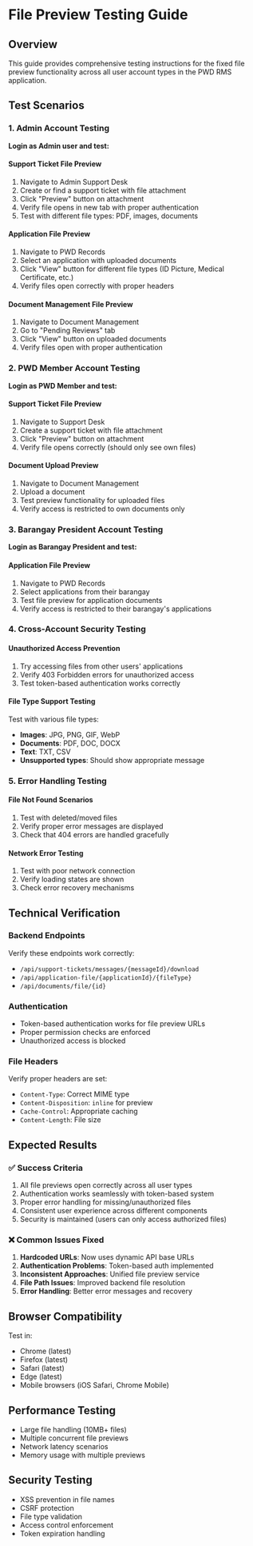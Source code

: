 # File Preview Testing Guide

## Overview
This guide provides comprehensive testing instructions for the fixed file preview functionality across all user account types in the PWD RMS application.

## Test Scenarios

### 1. Admin Account Testing
**Login as Admin user and test:**

#### Support Ticket File Preview
1. Navigate to Admin Support Desk
2. Create or find a support ticket with file attachment
3. Click "Preview" button on attachment
4. Verify file opens in new tab with proper authentication
5. Test with different file types: PDF, images, documents

#### Application File Preview
1. Navigate to PWD Records
2. Select an application with uploaded documents
3. Click "View" button for different file types (ID Picture, Medical Certificate, etc.)
4. Verify files open correctly with proper headers

#### Document Management File Preview
1. Navigate to Document Management
2. Go to "Pending Reviews" tab
3. Click "View" button on uploaded documents
4. Verify files open with proper authentication

### 2. PWD Member Account Testing
**Login as PWD Member and test:**

#### Support Ticket File Preview
1. Navigate to Support Desk
2. Create a support ticket with file attachment
3. Click "Preview" button on attachment
4. Verify file opens correctly (should only see own files)

#### Document Upload Preview
1. Navigate to Document Management
2. Upload a document
3. Test preview functionality for uploaded files
4. Verify access is restricted to own documents only

### 3. Barangay President Account Testing
**Login as Barangay President and test:**

#### Application File Preview
1. Navigate to PWD Records
2. Select applications from their barangay
3. Test file preview for application documents
4. Verify access is restricted to their barangay's applications

### 4. Cross-Account Security Testing

#### Unauthorized Access Prevention
1. Try accessing files from other users' applications
2. Verify 403 Forbidden errors for unauthorized access
3. Test token-based authentication works correctly

#### File Type Support Testing
Test with various file types:
- **Images**: JPG, PNG, GIF, WebP
- **Documents**: PDF, DOC, DOCX
- **Text**: TXT, CSV
- **Unsupported types**: Should show appropriate message

### 5. Error Handling Testing

#### File Not Found Scenarios
1. Test with deleted/moved files
2. Verify proper error messages are displayed
3. Check that 404 errors are handled gracefully

#### Network Error Testing
1. Test with poor network connection
2. Verify loading states are shown
3. Check error recovery mechanisms

## Technical Verification

### Backend Endpoints
Verify these endpoints work correctly:
- `/api/support-tickets/messages/{messageId}/download`
- `/api/application-file/{applicationId}/{fileType}`
- `/api/documents/file/{id}`

### Authentication
- Token-based authentication works for file preview URLs
- Proper permission checks are enforced
- Unauthorized access is blocked

### File Headers
Verify proper headers are set:
- `Content-Type`: Correct MIME type
- `Content-Disposition`: `inline` for preview
- `Cache-Control`: Appropriate caching
- `Content-Length`: File size

## Expected Results

### ✅ Success Criteria
1. All file previews open correctly across all user types
2. Authentication works seamlessly with token-based system
3. Proper error handling for missing/unauthorized files
4. Consistent user experience across different components
5. Security is maintained (users can only access authorized files)

### ❌ Common Issues Fixed
1. **Hardcoded URLs**: Now uses dynamic API base URLs
2. **Authentication Problems**: Token-based auth implemented
3. **Inconsistent Approaches**: Unified file preview service
4. **File Path Issues**: Improved backend file resolution
5. **Error Handling**: Better error messages and recovery

## Browser Compatibility
Test in:
- Chrome (latest)
- Firefox (latest)
- Safari (latest)
- Edge (latest)
- Mobile browsers (iOS Safari, Chrome Mobile)

## Performance Testing
- Large file handling (10MB+ files)
- Multiple concurrent file previews
- Network latency scenarios
- Memory usage with multiple previews

## Security Testing
- XSS prevention in file names
- CSRF protection
- File type validation
- Access control enforcement
- Token expiration handling
